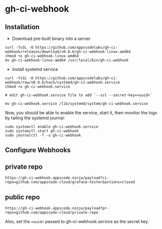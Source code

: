 # gh-ci-webhook

## Installation

- Download pre-built binary into a server

```console
curl -fsSL -O https://github.com/appscodelabs/gh-ci-webhook/releases/download/v0.0.6/gh-ci-webhook-linux-amd64
chmod +x gh-ci-webhook-linux-amd64
mv gh-ci-webhook-linux-amd64 /usr/local/bin/gh-ci-webhook
```

- Install systemd service

```console
curl -fsSL -O https://github.com/appscodelabs/gh-ci-webhook/raw/v0.0.6/hack/systemd/gh-ci-webhook.service
chmod +x gh-ci-webhook.service

# edit gh-ci-webhook.service file to add `--ssl --secret-key=<uuid>`

mv gh-ci-webhook.service /lib/systemd/system/gh-ci-webhook.service
```

Now, you should be able to enable the service, start it, then monitor the logs by tailing the systemd journal:

```console
sudo systemctl enable gh-ci-webhook.service
sudo systemctl start gh-ci-webhook
sudo journalctl -f -u gh-ci-webhook
```

## Configure Webhooks

## private repo
`https://gh-ci-webhook.appscode.ninja/payload?ci-repo=github.com/appscode-cloud/grafana-tester&actions=closed`

## public repo
`https://gh-ci-webhook.appscode.ninja/payload?pr-repo=github.com/appscode-cloud/private-repo`

Also, set the `<uuid>` passed to gh-ci-webhook.service as the secret key.
